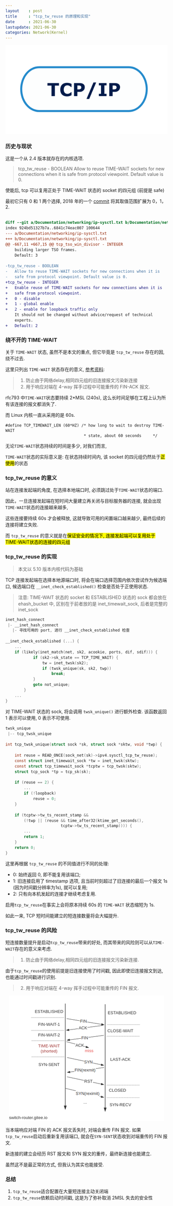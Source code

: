 ```yaml
---
layout    : post
title     : "tcp_tw_reuse 的原理和实现"
date      : 2021-06-30
lastupdate: 2021-06-30
categories: Network(Kernel)
---
```


<p align="center"><img src="/assets/img/public/tcp.png"></p>
    
### 历史与现状

这是一个从 2.4 版本就存在的内核选项. 

> tcp_tw_reuse - BOOLEAN
>   Allow to reuse TIME-WAIT sockets for new connections when it is
>   safe from protocol viewpoint. Default value is 0.

使能后, tcp 可以复用正处于 TIME-WAIT 状态的 socket 的四元组 (前提是 safe)

最初它只有 0 和 1 两个选择, 2018 年的一个 [commit](https://git.kernel.org/pub/scm/linux/kernel/git/torvalds/linux.git/commit/?id=79e9fed460385a3d8ba0b5782e9e74405cb199b1) 将其取值范围扩展为 0，1，2.

```patch

diff --git a/Documentation/networking/ip-sysctl.txt b/Documentation/networking/ip-sysctl.txt
index 924bd51327b7a..6841c74eac007 100644
--- a/Documentation/networking/ip-sysctl.txt
+++ b/Documentation/networking/ip-sysctl.txt
@@ -667,11 +667,15 @@ tcp_tso_win_divisor - INTEGER
 	building larger TSO frames.
 	Default: 3
 
-tcp_tw_reuse - BOOLEAN
-	Allow to reuse TIME-WAIT sockets for new connections when it is
-	safe from protocol viewpoint. Default value is 0.
+tcp_tw_reuse - INTEGER
+	Enable reuse of TIME-WAIT sockets for new connections when it is
+	safe from protocol viewpoint.
+	0 - disable
+	1 - global enable
+	2 - enable for loopback traffic only
 	It should not be changed without advice/request of technical
 	experts.
+	Default: 2
```

### 绕不开的 TIME-WAIT

关于 `TIME-WAIT` 状态, 虽然不是本文的重点, 但它毕竟是 `tcp_tw_reuse` 存在的因, 绕不过去.

这里只列出 `TIME-WAIT` 状态存在的意义, [参考资料](https://vincent.bernat.ch/en/blog/2014-tcp-time-wait-state-linux):

> 1. 防止由于网络delay,相同四元组的旧连接报文污染新连接
> 2. 用于响应对端在 4-way 挥手过程中可能重传的 FIN-ACK 报文.

rfc793 中`TIME-WAIT`状态要持续 2*MSL (240s), 这么长时间足够在工程上认为所有该连接的报文都消失了.

而 Linux 内核一直从采用的是 60s. 

```
#define TCP_TIMEWAIT_LEN (60*HZ) /* how long to wait to destroy TIME-WAIT
                                  * state, about 60 seconds     */
```

无论`TIME-WAIT`状态持续的时间是多少, 对我们而言, 

`TIME-WAIT`状态的实际意义是: 在状态持续时间内, 该 socket 的四元组仍然处于<mark>正使用</mark>的状态

### tcp_tw_reuse 的意义

站在连接发起端的角度, 在选择本地端口时, 必须跳过处于`TIME-WAIT`状态的端口. 

因此，一旦连接发起端在短时间大量建立再关闭与目标服务器的连接, 就会出现`TIME-WAIT`状态的连接越来越多, 

这些连接要持续 60s 才会被释放, 这就导致可用的闲置端口越来越少, 最终后续的连接将建立失败.

而 `tcp_tw_reuse` 的意义就是在<mark>保证安全的情况下, 连接发起端可以复用处于TIME-WAIT状态的连接的四元组</mark>

### tcp_tw_reuse 的实现

> 本文以 5.10 版本内核代码为基础

TCP 连接发起端在选择本地源端口时, 将会在端口选择范围内依次尝试作为候选端口, 候选端口在 `__inet_check_established()` 检查是否处于正使用状态.

> 注意: TIME-WAIT 状态的 socket 和 ESTABLISHED 状态的 sock 都会放在 ehash_bucket 中, 区别在于前者放的是 inet_timewait_sock, 后者是完整的 inet_sock

```c
inet_hash_connect
 |- __inet_hash_connect
   |- 寻找可用的 port, 进行 __inet_check_established 检查
   
__inet_check_established (...) {
    ...
    if (likely(inet_match(net, sk2, acookie, ports, dif, sdif))) {
			if (sk2->sk_state == TCP_TIME_WAIT) {
				tw = inet_twsk(sk2);
				if (twsk_unique(sk, sk2, twp))
					break;
			}
			goto not_unique;
		}
    ...
}
```

对 TIME-WAIT 状态的 sock, 将会调用 `twsk_unique()` 进行额外检查. 该函数返回 1 表示可以使用, 0 表示不可使用.

```c
twsk_unique
 |-- tcp_twsk_unique
 
int tcp_twsk_unique(struct sock *sk, struct sock *sktw, void *twp) {

    int reuse = READ_ONCE(sock_net(sk)->ipv4.sysctl_tcp_tw_reuse);
    const struct inet_timewait_sock *tw = inet_twsk(sktw);
	const struct tcp_timewait_sock *tcptw = tcp_twsk(sktw);
	struct tcp_sock *tp = tcp_sk(sk);

    if (reuse == 2) {
        ...
        if (!loopback)
			reuse = 0;
    }
    
    if (tcptw->tw_ts_recent_stamp &&
	    (!twp || (reuse && time_after32(ktime_get_seconds(),
					    tcptw->tw_ts_recent_stamp)))) {
	    ...
		return 1;
	}
	return 0;
}
```

这里再根据 `tcp_tw_reuse` 的不同值进行不同的处理: 

- 0: 始终返回 0, 即不能复用该端口;
- 1: 旧连接启用了 timestamp 选项, 且当前时刻超过了旧连接的最后一个报文 1s (因为时间戳分辨率为1s), 就可以复用;
- 2: 只有向本机发起的连接才继续考虑复用.

启用`tcp_tw_reuse`在事实上会将原本持续 60s 的 `TIME-WAIT` 状态缩短为 1s. 

如此一来, TCP 短时间能建立的短连接数量将会大幅提升.

### tcp_tw_reuse 的风险

短连接数量提升是启动`tcp_tw_reuse`带来的好处, 而其带来的风险则可以从`TIME-WAIT`存在的意义来考虑. 

> 1. 防止由于网络delay,相同四元组的旧连接报文污染新连接.

由于`tcp_tw_reuse`的使用前提是旧连接使用了时间戳, 因此即使旧连接报文到达, 也能通过时间戳进行识别.

> 2. 用于响应对端在 4-way 挥手过程中可能重传的 FIN 报文.

<p align="center"><img src="/assets/img/tcp-tw-reuse/pic1.png"></p>

当本端响应对端 FIN 的 ACK 报文丢失时, 对端会重传 FIN 报文. 如果`tcp_tw_reuse`启动后重新复用该端口, 就会在`SYN-SENT`状态收到对端重传的 FIN 报文.

新连接的建立会经历 RST 报文和 SYN 报文的重传，最终新连接也能建立.

虽然这不是最正常的方式, 但我认为其实也能接受.

### 总结

1. `tcp_tw_reuse`适合配置在大量短连接主动关闭端
2. `tcp_tw_reuse`依赖启动时间戳, 这是为了弥补取消 2MSL 失去的安全性
